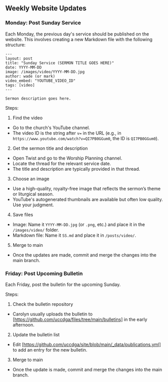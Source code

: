 ## Weekly Website Updates
### Monday: Post Sunday Service
Each Monday, the previous day's service should be published on the website. This involves creating a new Markdown file with the following structure:

```
---
layout: post
title: "Sunday Service (SERMON TITLE GOES HERE)"
date: YYYY-MM-DD
image: /images/video/YYYY-MM-DD.jpg
author: wade (or mark)
video_embed: "YOUTUBE_VIDEO_ID"
tags: [video]
---

Sermon description goes here.
```

Steps:
1. Find the video
  * Go to the church's YouTube channel.
  * The video ID is the string after `v=` in the URL (e.g., in `https://www.youtube.com/watch?v=QI7PB0GGum0`, the ID is `QI7PB0GGum0`).

2. Get the sermon title and description
  * Open Twist and go to the Worship Planning channel.
  * Locate the thread for the relevant service date.
  * The title and description are typically provided in that thread.

3. Choose an image
  * Use a high-quality, royalty-free image that reflects the sermon’s theme or liturgical season.
  * YouTube's autogenerated thumbnails are available but often low quality. Use your judgment.

4. Save files
  * Image: Name it `YYYY-MM-DD.jpg` (or `.png`, etc.) and place it in the `/images/video/` folder.
  * Markdown file: Name it `SS.md` and place it in `/posts/video/`.

5. Merge to main
  * Once the updates are made, commit and merge the changes into the main branch.

### Friday: Post Upcoming Bulletin
Each Friday, post the bulletin for the upcoming Sunday.

Steps:
1. Check the bulletin repository
  * Carolyn usually uploads the bulletin to [https://github.com/uccdga/files/tree/main/bulletins] in the early afternoon.

2. Update the bulletin list
  * Edit [https://github.com/uccdga/site/blob/main/_data/publications.yml] to add an entry for the new bulletin.

3. Merge to main
  * Once the update is made, commit and merge the changes into the main branch.

